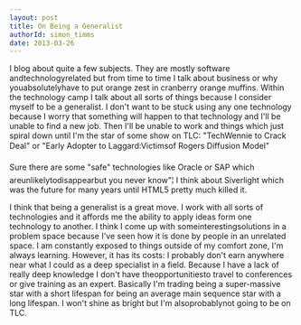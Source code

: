 ```yaml
---
layout: post
title: On Being a Generalist
authorId: simon_timms
date: 2013-03-26
---
```


I blog about quite a few subjects. They are mostly software andtechnologyrelated but from time to time I talk about business or why youabsolutelyhave to put orange zest in cranberry orange muffins. Within the technology camp I talk about all sorts of things because I consider myself to be a generalist. I don't want to be stuck using any one technology because I worry that something will happen to that technology and I'll be unable to find a new job. Then I'll be unable to work and things which just spiral down until I'm the star of some show on TLC: "TechWennie to Crack Deal" or "Early Adopter to Laggard:Victimsof Rogers Diffusion Model"

Sure there are some "safe" technologies like Oracle or SAP which areunlikelytodisappearbut you never know"¦ I think about Siverlight which was the future for many years until HTML5 pretty much killed it.

I think that being a generalist is a great move. I work with all sorts of technologies and it affords me the ability to apply ideas form one technology to another. I think I come up with someinterestingsolutions in a problem space because I've seen how it is done by people in an unrelated space. I am constantly exposed to things outside of my comfort zone, I'm always learning. However, it has its costs: I probably don't earn anywhere near what I could as a deep specialist in a field. Because I have a lack of really deep knowledge I don't have theopportunitiesto travel to conferences or give training as an expert. Basically I'm trading being a super-massive star with a short lifespan for being an average main sequence star with a long lifespan. I won't shine as bright but I'm alsoprobablynot going to be on TLC.



